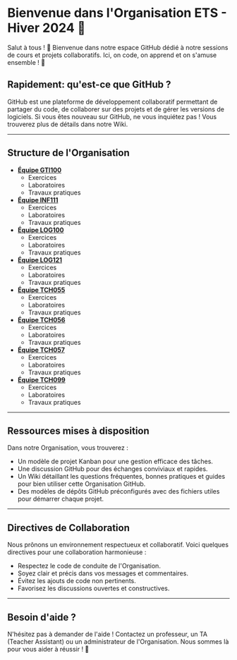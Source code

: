 # Bienvenue dans l'Organisation **ETS - Hiver 2024** 🚀

Salut à tous ! 🌟 Bienvenue dans notre espace GitHub dédié à notre sessions de cours et projets collaboratifs. Ici, on code, on apprend et on s'amuse ensemble ! 🎉

## Rapidement: qu'est-ce que GitHub ?

GitHub est une plateforme de développement collaboratif permettant de partager du code, de collaborer sur des projets et de gérer les versions de logiciels. Si vous êtes nouveau sur GitHub, ne vous inquiétez pas ! Vous trouverez plus de détails dans notre Wiki.

---

## Structure de l'Organisation

- **[Équipe GTI100](https://github.com/orgs/ETS-Winter-2024-CUT/teams/GTI100)**
    - Exercices
    - Laboratoires
    - Travaux pratiques
- **[Équipe INF111](https://github.com/orgs/ETS-Winter-2024-CUT/teams/INF111)**
    - Exercices
    - Laboratoires
    - Travaux pratiques
- **[Équipe LOG100](https://github.com/orgs/ETS-Winter-2024-CUT/teams/LOG100)**
    - Exercices
    - Laboratoires
    - Travaux pratiques
- **[Équipe LOG121](https://github.com/orgs/ETS-Winter-2024-CUT/teams/LOG121)**
    - Exercices
    - Laboratoires
    - Travaux pratiques
- **[Équipe TCH055](https://github.com/orgs/ETS-Winter-2024-CUT/teams/TCH055)**
    - Exercices
    - Laboratoires
    - Travaux pratiques
- **[Équipe TCH056](https://github.com/orgs/ETS-Winter-2024-CUT/teams/TCH056)**
    - Exercices
    - Laboratoires
    - Travaux pratiques
- **[Équipe TCH057](https://github.com/orgs/ETS-Winter-2024-CUT/teams/TCH057)**
    - Exercices
    - Laboratoires
    - Travaux pratiques
- **[Équipe TCH099](https://github.com/orgs/ETS-Winter-2024-CUT/teams/TCH099)**
    - Exercices
    - Laboratoires
    - Travaux pratiques

---

## Ressources mises à disposition

Dans notre Organisation, vous trouverez :

- Un modèle de projet Kanban pour une gestion efficace des tâches.
- Une discussion GitHub pour des échanges conviviaux et rapides.
- Un Wiki détaillant les questions fréquentes, bonnes pratiques et guides pour bien utiliser cette Organisation GitHub.
- Des modèles de dépôts GitHub préconfigurés avec des fichiers utiles pour démarrer chaque projet.

---

## Directives de Collaboration

Nous prônons un environnement respectueux et collaboratif. Voici quelques directives pour une collaboration harmonieuse :
- Respectez le code de conduite de l'Organisation.
- Soyez clair et précis dans vos messages et commentaires.
- Évitez les ajouts de code non pertinents.
- Favorisez les discussions ouvertes et constructives.

---

## Besoin d'aide ?

N'hésitez pas à demander de l'aide ! Contactez un professeur, un TA (Teacher Assistant) ou un administrateur de l'Organisation. Nous sommes là pour vous aider à réussir ! 🌟
